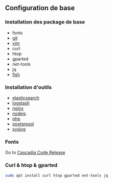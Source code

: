 ## Configuration de base

### Installation des package de base
- fonts
- [git](tools/git.md)
- [vim](tools/vim.md)
- curl
- htop
- gparted
- net-tools
- jq
- [fish](tools/fish.md)

### Installation d'outils

- [elasticsearch](soft/elasticsearch.md)
- [logstash](soft/logstash.md)
- [nginx](soft/nginx.md)
- [nodejs](soft/nodejs.md)
- [php](soft/php.md)
- [postgresql](soft/postgresql.md)
- [syslog](soft/syslog.md)

### Fonts

Go to [Cascadia Code Release](https://github.com/microsoft/cascadia-code/releases)

### Curl & htop & gparted

```bash
sudo apt install curl htop gparted net-tools jq
```
